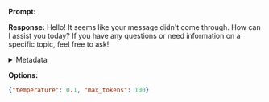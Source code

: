 **Prompt:**


**Response:**
Hello! It seems like your message didn't come through. How can I assist you today? If you have any questions or need information on a specific topic, feel free to ask!

<details><summary>Metadata</summary>

- Duration: 2202 ms
- Datetime: 2023-11-24T13:23:58.369244
- Model: gpt-4-1106-preview

</details>

**Options:**
```json
{"temperature": 0.1, "max_tokens": 100}
```

